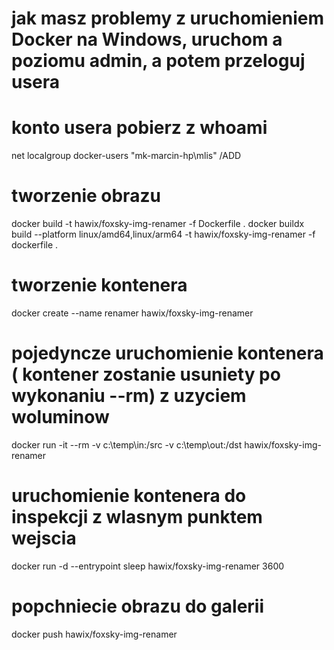 # jak masz problemy z uruchomieniem Docker na Windows, uruchom a poziomu admin, a potem przeloguj usera
# konto usera pobierz z whoami
net localgroup docker-users "mk-marcin-hp\mlis" /ADD

# tworzenie obrazu
docker build -t hawix/foxsky-img-renamer -f Dockerfile .
docker buildx build --platform linux/amd64,linux/arm64 -t hawix/foxsky-img-renamer -f dockerfile .

# tworzenie kontenera
docker create --name renamer hawix/foxsky-img-renamer

# pojedyncze uruchomienie kontenera ( kontener zostanie usuniety po wykonaniu --rm) z uzyciem woluminow
docker run -it --rm -v c:\temp\in:/src -v c:\temp\out:/dst hawix/foxsky-img-renamer 

# uruchomienie kontenera do inspekcji z wlasnym punktem wejscia
docker run -d --entrypoint sleep hawix/foxsky-img-renamer 3600

# popchniecie obrazu do galerii
docker push hawix/foxsky-img-renamer 